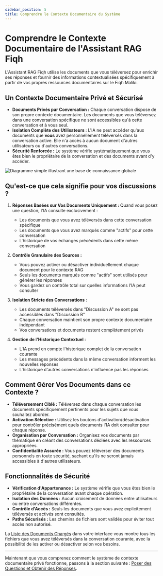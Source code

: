 ```yaml
---
sidebar_position: 5
title: Comprendre le Contexte Documentaire du Système
---
```


# Comprendre le Contexte Documentaire de l'Assistant RAG Fiqh

L'Assistant RAG Fiqh utilise les documents que vous téléversez pour enrichir ses réponses et fournir des informations contextualisées spécifiquement à partir de vos propres ressources documentaires sur le Fiqh Maliki.

## Un Contexte Documentaire Privé et Sécurisé

* **Documents Privés par Conversation :** Chaque conversation dispose de son propre contexte documentaire. Les documents que vous téléversez dans une conversation spécifique ne sont accessibles qu'à cette conversation et à vous seul.
* **Isolation Complète des Utilisateurs :** L'IA ne peut accéder qu'aux documents que **vous** avez personnellement téléversés dans la conversation active. Elle n'a accès à aucun document d'autres utilisateurs ou d'autres conversations.
* **Sécurité Renforcée :** Le système vérifie systématiquement que vous êtes bien le propriétaire de la conversation et des documents avant d'y accéder.

![Diagramme simple illustrant une base de connaissance globale](/img/rag_context_diagram.svg)

## Qu'est-ce que cela signifie pour vos discussions ?

1. **Réponses Basées sur Vos Documents Uniquement :** Quand vous posez une question, l'IA consulte exclusivement :
   - Les documents que vous avez téléversés dans cette conversation spécifique
   - Les documents que vous avez marqués comme "actifs" pour cette conversation
   - L'historique de vos échanges précédents dans cette même conversation

2. **Contrôle Granulaire des Sources :**
   - Vous pouvez activer ou désactiver individuellement chaque document pour le contexte RAG
   - Seuls les documents marqués comme "actifs" sont utilisés pour générer les réponses
   - Vous gardez un contrôle total sur quelles informations l'IA peut consulter

3. **Isolation Stricte des Conversations :**
   - Les documents téléversés dans "Discussion A" ne sont pas accessibles dans "Discussion B"
   - Chaque conversation maintient son propre contexte documentaire indépendant
   - Vos conversations et documents restent complètement privés

4. **Gestion de l'Historique Contextuel :**
   - L'IA prend en compte l'historique complet de la conversation courante
   - Les messages précédents dans la même conversation informent les nouvelles réponses
   - L'historique d'autres conversations n'influence pas les réponses

## Comment Gérer Vos Documents dans ce Contexte ?

* **Téléversement Ciblé :** Téléversez dans chaque conversation les documents spécifiquement pertinents pour les sujets que vous souhaitez aborder.
* **Activation Sélective :** Utilisez les boutons d'activation/désactivation pour contrôler précisément quels documents l'IA doit consulter pour chaque réponse.
* **Organisation par Conversation :** Organisez vos documents par thématique en créant des conversations dédiées avec les ressources appropriées.
* **Confidentialité Assurée :** Vous pouvez téléverser des documents personnels en toute sécurité, sachant qu'ils ne seront jamais accessibles à d'autres utilisateurs.

## Fonctionnalités de Sécurité

* **Vérification d'Appartenance :** Le système vérifie que vous êtes bien le propriétaire de la conversation avant chaque opération.
* **Isolation des Données :** Aucun croisement de données entre utilisateurs ou entre conversations différentes.
* **Contrôle d'Accès :** Seuls les documents que vous avez explicitement téléversés et activés sont consultés.
* **Paths Sécurisés :** Les chemins de fichiers sont validés pour éviter tout accès non autorisé.

La [Liste des Documents Chargés](../interface-overview/document-management-pane.md#3-liste-des-documents-chargés-documents-chargés-point-341) dans votre interface vous montre tous les fichiers que vous avez téléversés dans la conversation courante, avec la possibilité de les activer ou désactiver selon vos besoins.

---

Maintenant que vous comprenez comment le système de contexte documentaire privé fonctionne, passons à la section suivante : [Poser des Questions et Obtenir des Réponses](../rag-usage/formulating-questions.md).
